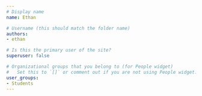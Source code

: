 ```yaml
---
# Display name
name: Ethan

# Username (this should match the folder name)
authors:
- ethan

# Is this the primary user of the site?
superuser: false

# Organizational groups that you belong to (for People widget)
#   Set this to `[]` or comment out if you are not using People widget.
user_groups:
- Students
---
```


